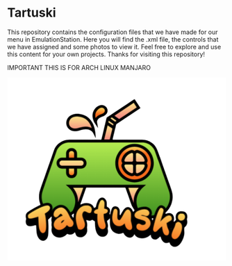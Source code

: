 # Tartuski
This repository contains the configuration files that we have made for our menu in EmulationStation. Here you will find the .xml file, the controls that we have assigned and some photos to view it. Feel free to explore and use this content for your own projects. Thanks for visiting this repository!

IMPORTANT THIS IS FOR ARCH LINUX MANJARO



<p align="center">
  <img src="logo tartuski.png" />
</p>




